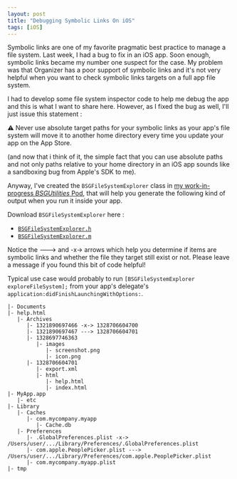 ```yaml
---
layout: post
title: "Debugging Symbolic Links On iOS"
tags: [iOS]
---
```


Symbolic links are one of my favorite pragmatic best practice to manage a file
system. Last week, I had a bug to fix in an iOS app. Soon enough, symbolic links
became my number one suspect for the case. My problem was that Organizer has a
poor support of symbolic links and it's not very helpful when you want to check
symbolic links targets on a full app file system.

I had to develop some file system inspector code to help me debug the app and
this is what I want to share here. However, as I fixed the bug as well, I'll
just issue this statement :

⚠️ Never use absolute target paths for your symbolic links as your app's file
system will move it to another home directory every time you update your app on
the App Store.

(and now that i think of it, the simple fact that you can use absolute paths and
not only paths relative to your home directory in an iOS app sounds like a
sandboxing bug from Apple's SDK to me).

Anyway, I've created the `BSGFileSystemExplorer` class in [my work-in-progress
_BSGUtilities_ Pod][bsgutilities], that will help you generate the following
kind of output when you run it inside your app.

Download `BSGFileSystemExplorer` here :

- [`BSGFileSystemExplorer.h`][doth]
- [`BSGFileSystemExplorer.m`][dotm]

Notice the ---&gt; and -x-&gt; arrows which help you determine if items are
symbolic links and whether the file they target still exist or not. Please leave
a message if you found this bit of code helpful!

Typical use case would probably to run
`[BSGFileSystemExplorer exploreFileSystem];` from your app's delegate's
`application:didFinishLaunchingWithOptions:`.

```
|- Documents
|- help.html
   |- Archives
      |- 1321890697466 -x-> 1328706604700
      |- 1321890697467 ---> 1328706604701
      |- 1328697746363
         |- images
            |- screenshot.png
            |- icon.png
      |- 1328706604701
         |- export.xml
         |- html
            |- help.html
            |- index.html
|- MyApp.app
   |- etc
|- Library
   |- Caches
      |- com.mycompany.myapp
         |- Cache.db
   |- Preferences
      |- .GlobalPreferences.plist -x-> /Users/user/.../Library/Preferences/.GlobalPreferences.plist
      |- com.apple.PeoplePicker.plist ---> /Users/user/.../Library/Preferences/com.apple.PeoplePicker.plist
      |- com.mycompany.myapp.plist
|- tmp
```

[bsgutilities]: https://github.com/Bootstragram/BSGUtilities/
[doth]:
  https://github.com/Bootstragram/BSGUtilities/blob/master/Pod/Classes/FileSystemUtils/BSGFileSystemExplorer.h
[dotm]:
  https://github.com/Bootstragram/BSGUtilities/blob/master/Pod/Classes/FileSystemUtils/BSGFileSystemExplorer.m
